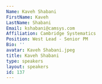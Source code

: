 ```yaml
---
Name: Kaveh Shabani
FirstName: Kaveh
LastName: Shabani
Email: kshabani@camsys.com
Affiliation: Cambridge Systematics
Position: West Lead - Senior PM
Bio: ''
avatar: Kaveh Shabani.jpeg
title: Kaveh Shabani
type: speakers
layout: speakers
id: 137
---
```

